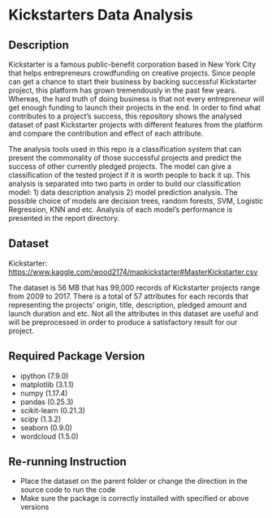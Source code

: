 # Kickstarters Data Analysis


## Description

Kickstarter is a famous public-benefit corporation based in New York City that helps entrepreneurs crowdfunding on creative projects. Since people can get a chance to start their business by backing successful Kickstarter project, this platform has grown tremendously in the past few years. Whereas, the hard truth of doing business is that not every entrepreneur will get enough funding to launch their projects in the end. In order to find what contributes to a project’s success, this repository shows the analysed dataset of past Kickstarter projects with different features from the platform and compare the contribution and effect of each attribute. 

The analysis tools used in this repo is a classification system that can present the commonality of those successful projects and predict the success of other currently pledged projects. The model can give a classification of the tested project if it is worth people to back it up. This analysis is separated into two parts in order to build our classification model: 1) data description analysis 2) model prediction analysis. The possible choice of models are decision trees, random forests, SVM, Logistic Regression, KNN and etc. Analysis of each model’s performance is presented in the report directory.

## Dataset
Kickstarter: https://www.kaggle.com/wood2174/mapkickstarter#MasterKickstarter.csv

The dataset is 56 MB that has 99,000 records of Kickstarter projects range from 2009 to 2017. There is a total of 57 attributes for each records that representing the projects’ origin, title, description, pledged amount and launch duration and etc. Not all the attributes in this dataset are useful and will be preprocessed in order to produce a satisfactory result for our project.

## Required Package Version

- ipython (7.9.0)
- matplotlib (3.1.1)
- numpy (1.17.4)
- pandas (0.25.3)
- scikit-learn (0.21.3)
- scipy (1.3.2)
- seaborn (0.9.0)
- wordcloud (1.5.0)

## Re-running Instruction

- Place the dataset on the parent folder or change the direction in the source code to run the code
- Make sure the package is correctly installed with specified or above versions
